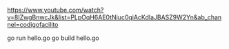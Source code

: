 https://www.youtube.com/watch?v=8IZwgBnwcJk&list=PLpOqH6AE0tNiuc0qiAcKdlaJBASZ9W2Yn&ab_channel=codigofacilito

go run hello.go
go build hello.go
